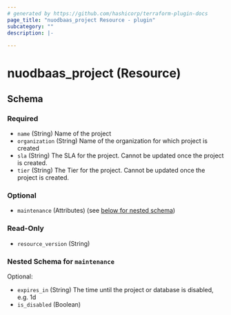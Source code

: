 ```yaml
---
# generated by https://github.com/hashicorp/terraform-plugin-docs
page_title: "nuodbaas_project Resource - plugin"
subcategory: ""
description: |-
  
---
```


# nuodbaas_project (Resource)





<!-- schema generated by tfplugindocs -->
## Schema

### Required

- `name` (String) Name of the project
- `organization` (String) Name of the organization for which project is created
- `sla` (String) The SLA for the project. Cannot be updated once the project is created.
- `tier` (String) The Tier for the project. Cannot be updated once the project is created.

### Optional

- `maintenance` (Attributes) (see [below for nested schema](#nestedatt--maintenance))

### Read-Only

- `resource_version` (String)

<a id="nestedatt--maintenance"></a>
### Nested Schema for `maintenance`

Optional:

- `expires_in` (String) The time until the project or database is disabled, e.g. 1d
- `is_disabled` (Boolean)
